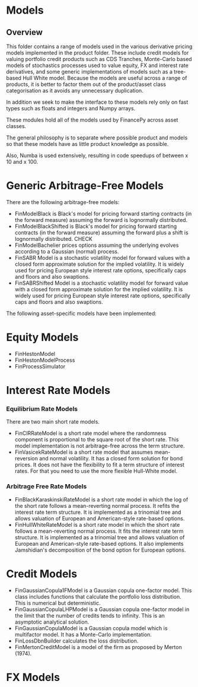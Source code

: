 # Models
## Overview
This folder contains a range of models used in the various derivative pricing models implemented in the product folder. These include credit models for valuing portfolio credit products such as CDS Tranches, Monte-Carlo based models of stochastics processes used to value equity, FX and interest rate derivatives, and some generic implementations of models such as a tree-based Hull White model. Because the models are useful across a range of products, it is better to factor them out of the product/asset class categorisation as it avoids any unnecessary duplication. 

In addition we seek to make the interface to these models rely only on fast types such as floats and integers and Numpy arrays.

These modules hold all of the models used by FinancePy across asset classes. 

The general philosophy is to separate where possible product and models so that these models have as little product knowledge as possible. 

Also, Numba is used extensively, resulting in code speedups of between x 10 and x 100.

# Generic Arbitrage-Free Models
There are the following arbitrage-free models:
* FinModelBlack is Black's model for pricing forward starting contracts (in the forward measure) assuming the forward is lognormally distributed.
* FinModelBlackShifted is Black's model for pricing forward starting contracts (in the forward measure) assuming the forward plus a shift is lognormally distributed. CHECK
* FinModelBachelier prices options assuming the underlying evolves according to a Gaussian (normal) process.
* FinSABR Model is a stochastic volatility model for forward values with a closed form approximate solution for the implied volatility. It is widely used for pricing European style interest rate options, specifically caps and floors and also swaptions.
* FinSABRShifted Model is a stochastic volatility model for forward value with a closed form approximate solution for the implied volatility. It is widely used for pricing European style interest rate options, specifically caps and floors and also swaptions.

The following asset-specific models have been implemented:

# Equity Models
* FinHestonModel 
* FinHestonModelProcess
* FinProcessSimulator

# Interest Rate Models

### Equilibrium Rate Models
There are two main short rate models.
* FinCIRRateModel is a short rate model where the randomness component is proportional to the square root of the short rate. This model implementation is not arbitrage-free across the term structure.
* FinVasicekRateModel is a short rate model that assumes mean-reversion and normal volatility. It has a closed form solution for bond prices. It does not have the flexibility to fit a term structure of interest rates. For that you need to use the more flexible Hull-White model.

### Arbitrage Free Rate Models
* FinBlackKaraskinskiRateModel is a short rate model in which the log of the short rate follows a mean-reverting normal process. It refits the interest rate term structure. It is implemented as a trinomial tree and allows valuation of European and American-style rate-based options.
* FinHullWhiteRateModel is a short rate model in which the short rate follows a mean-reverting normal process. It fits the interest rate term structure. It is implemented as a trinomial tree and allows valuation of European and American-style rate-based options. It also implements Jamshidian's decomposition of the bond option for European options.

# Credit Models
* FinGaussianCopula1FModel is a Gaussian copula one-factor model. This class includes functions that calculate the portfolio loss distribution. This is numerical but deterministic.
* FinGaussianCopulaLHPModel is a Gaussian copula one-factor model in the limit that the number of credits tends to infinity. This is an asymptotic analytical solution.
* FinGaussianCopulaModel is a Gaussian copula model which is multifactor model. It has a Monte-Carlo implementation.
* FinLossDbnBuilder calculates the loss distribution.
* FinMertonCreditModel is a model of the firm as proposed by Merton (1974).

# FX Models
